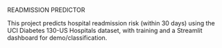 READMISSION PREDICTOR

This project predicts hospital readmission risk (within 30 days) using the UCI Diabetes 130-US Hospitals dataset, with training and a Streamlit dashboard for demo/classification.
